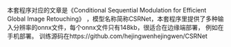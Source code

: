 本套程序对应的文章是《Conditional Sequential Modulation for Efficient Global Image Retouching》
，模型名称简称CSRNet，本套程序里提供了多种输入分辨率的onnx文件，每个onnx文件只有148kb，很适合在边缘端部署，
例如在手机部署。
训练源码在https://github.com/hejingwenhejingwen/CSRNet
